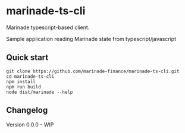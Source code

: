 # marinade-ts-cli
Marinade typescript-based client.

Sample application reading Marinade state from typescript/javascript

## Quick start

```
git clone https://github.com/marinade-finance/marinade-ts-cli.git
cd marinade-ts-cli
npm install
npm run build
node dist/marinade --help
```

## Changelog
Version 0.0.0 - WIP
